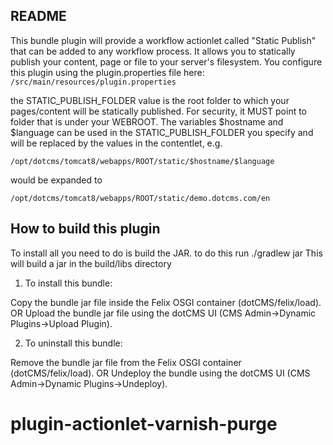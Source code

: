 
README
------

This bundle plugin will provide a workflow actionlet called "Static Publish" that can be added to any workflow process.  It allows you to statically publish your content, page or file to your server's filesystem.   You configure this plugin using the plugin.properties file here:
`/src/main/resources/plugin.properties`

the 
STATIC_PUBLISH_FOLDER value is the root folder to which your pages/content will be statically published.  For security, it MUST point to folder that is under your WEBROOT.  The variables $hostname and $language can be used in the STATIC_PUBLISH_FOLDER you specify and will be replaced by the values in the contentlet, e.g.

```
/opt/dotcms/tomcat8/webapps/ROOT/static/$hostname/$language
```
 would be expanded to
```
/opt/dotcms/tomcat8/webapps/ROOT/static/demo.dotcms.com/en
```




How to build this plugin
-------------------------

To install all you need to do is build the JAR. to do this run 
./gradlew jar
This will build a jar in the build/libs directory

1. To install this bundle:

Copy the bundle jar file inside the Felix OSGI container (dotCMS/felix/load).
        OR
Upload the bundle jar file using the dotCMS UI (CMS Admin->Dynamic Plugins->Upload Plugin).
	
2. To uninstall this bundle:

Remove the bundle jar file from the Felix OSGI container (dotCMS/felix/load).
        OR
Undeploy the bundle using the dotCMS UI (CMS Admin->Dynamic Plugins->Undeploy).

# plugin-actionlet-varnish-purge
